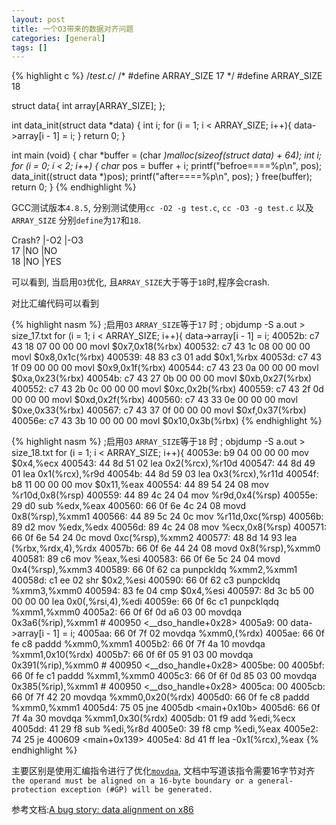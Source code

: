```yaml
---
layout: post
title: 一个O3带来的数据对齐问题
categories: [general]
tags: []
---
```


{% highlight c %}
/*test.c*/
/*
#define ARRAY_SIZE 17
*/
#define ARRAY_SIZE 18

struct data{
   int array[ARRAY_SIZE];
};

int data_init(struct data *data)
{
    int i;
    for (i = 1; i < ARRAY_SIZE; i++){
        data->array[i - 1] = i;
    }
    return 0;
}

int main (void)
{
    char *buffer = (char *)malloc(sizeof(struct data) + 64);
    int i;
    for (i = 0; i < 2; i++) {
        char* pos = buffer + i;
        printf("befroe====%p\n", pos);
        data_init((struct data *)pos);
        printf("after====%p\n", pos);
    }
    free(buffer);
    return 0;
}
{% endhighlight %}

GCC测试版本`4.8.5`, 分别测试使用`cc -O2 -g test.c`, `cc -O3 -g test.c` 以及 `ARRAY_SIZE` 分别`define`为`17`和`18`.

Crash?  |-O2       |-O3       
17      |NO        |NO  
18      |NO        |YES  

可以看到, 当启用`O3`优化, 且`ARRAY_SIZE`大于等于`18`时,程序会crash.

对比汇编代码可以看到


{% highlight nasm %}
;启用`O3` `ARRAY_SIZE`等于`17` 时
; objdump -S a.out > size_17.txt
    for (i = 1; i < ARRAY_SIZE; i++){
        data->array[i - 1] = i;
  40052b:	c7 43 18 07 00 00 00 	movl   $0x7,0x18(%rbx)
  400532:	c7 43 1c 08 00 00 00 	movl   $0x8,0x1c(%rbx)
  400539:	48 83 c3 01          	add    $0x1,%rbx
  40053d:	c7 43 1f 09 00 00 00 	movl   $0x9,0x1f(%rbx)
  400544:	c7 43 23 0a 00 00 00 	movl   $0xa,0x23(%rbx)
  40054b:	c7 43 27 0b 00 00 00 	movl   $0xb,0x27(%rbx)
  400552:	c7 43 2b 0c 00 00 00 	movl   $0xc,0x2b(%rbx)
  400559:	c7 43 2f 0d 00 00 00 	movl   $0xd,0x2f(%rbx)
  400560:	c7 43 33 0e 00 00 00 	movl   $0xe,0x33(%rbx)
  400567:	c7 43 37 0f 00 00 00 	movl   $0xf,0x37(%rbx)
  40056e:	c7 43 3b 10 00 00 00 	movl   $0x10,0x3b(%rbx)
{% endhighlight %}


{% highlight nasm %}
;启用`O3` `ARRAY_SIZE`等于`18` 时
; objdump -S a.out > size_18.txt
    for (i = 1; i < ARRAY_SIZE; i++){
  40053e:	b9 04 00 00 00       	mov    $0x4,%ecx
  400543:	44 8d 51 02          	lea    0x2(%rcx),%r10d
  400547:	44 8d 49 01          	lea    0x1(%rcx),%r9d
  40054b:	44 8d 59 03          	lea    0x3(%rcx),%r11d
  40054f:	b8 11 00 00 00       	mov    $0x11,%eax
  400554:	44 89 54 24 08       	mov    %r10d,0x8(%rsp)
  400559:	44 89 4c 24 04       	mov    %r9d,0x4(%rsp)
  40055e:	29 d0                	sub    %edx,%eax
  400560:	66 0f 6e 4c 24 08    	movd   0x8(%rsp),%xmm1
  400566:	44 89 5c 24 0c       	mov    %r11d,0xc(%rsp)
  40056b:	89 d2                	mov    %edx,%edx
  40056d:	89 4c 24 08          	mov    %ecx,0x8(%rsp)
  400571:	66 0f 6e 54 24 0c    	movd   0xc(%rsp),%xmm2
  400577:	48 8d 14 93          	lea    (%rbx,%rdx,4),%rdx
  40057b:	66 0f 6e 44 24 08    	movd   0x8(%rsp),%xmm0
  400581:	89 c6                	mov    %eax,%esi
  400583:	66 0f 6e 5c 24 04    	movd   0x4(%rsp),%xmm3
  400589:	66 0f 62 ca          	punpckldq %xmm2,%xmm1
  40058d:	c1 ee 02             	shr    $0x2,%esi
  400590:	66 0f 62 c3          	punpckldq %xmm3,%xmm0
  400594:	83 fe 04             	cmp    $0x4,%esi
  400597:	8d 3c b5 00 00 00 00 	lea    0x0(,%rsi,4),%edi
  40059e:	66 0f 6c c1          	punpcklqdq %xmm1,%xmm0
  4005a2:	66 0f 6f 0d a6 03 00 	movdqa 0x3a6(%rip),%xmm1        # 400950 <__dso_handle+0x28>
  4005a9:	00 
        data->array[i - 1] = i;
  4005aa:	66 0f 7f 02          	movdqa %xmm0,(%rdx)
  4005ae:	66 0f fe c8          	paddd  %xmm0,%xmm1
  4005b2:	66 0f 7f 4a 10       	movdqa %xmm1,0x10(%rdx)
  4005b7:	66 0f 6f 05 91 03 00 	movdqa 0x391(%rip),%xmm0        # 400950 <__dso_handle+0x28>
  4005be:	00 
  4005bf:	66 0f fe c1          	paddd  %xmm1,%xmm0
  4005c3:	66 0f 6f 0d 85 03 00 	movdqa 0x385(%rip),%xmm1        # 400950 <__dso_handle+0x28>
  4005ca:	00 
  4005cb:	66 0f 7f 42 20       	movdqa %xmm0,0x20(%rdx)
  4005d0:	66 0f fe c8          	paddd  %xmm0,%xmm1
  4005d4:	75 05                	jne    4005db <main+0x10b>
  4005d6:	66 0f 7f 4a 30       	movdqa %xmm1,0x30(%rdx)
  4005db:	01 f9                	add    %edi,%ecx
  4005dd:	41 29 f8             	sub    %edi,%r8d
  4005e0:	39 f8                	cmp    %edi,%eax
  4005e2:	74 25                	je     400609 <main+0x139>
  4005e4:	8d 41 ff             	lea    -0x1(%rcx),%eax
{% endhighlight %}

主要区别是使用汇编指令进行了优化[`movdqa`](http://www.jaist.ac.jp/iscenter-new/mpc/altix/altixdata/opt/intel/vtune/doc/users_guide/mergedProjects/analyzer_ec/mergedProjects/reference_olh/mergedProjects/instructions/instruct32_hh/vc183.htm),  文档中写道该指令需要16字节对齐`the operand must be aligned on a 16-byte boundary or a general-protection exception (#GP) will be generated.` 

参考文档:[A bug story: data alignment on x86](https://pzemtsov.github.io/2016/11/06/bug-story-alignment-on-x86.html)
